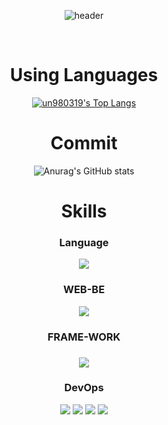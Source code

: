 <div align="center">
  
  ![header](https://capsule-render.vercel.app/api?type=cylinder&color=BE81F7&height=150&section=header&text=uc980319&fontColor=000000&fontSize=70&animation=fadeIn&fontAlignY=55)
  
<br>

# Using Languages
[![un980319's Top Langs](https://github-readme-stats.vercel.app/api/top-langs/?username=uc980319&layout=compact&theme=dark)](https://github.com/anuraghazra/github-readme-stats)

# Commit
![Anurag's GitHub stats](https://github-readme-stats.vercel.app/api?username=uc980319&show_icons=true&theme=merko)


# Skills

<h3>Language</h3>

<img src = "https://img.shields.io/badge/C++-00599C?style=for-the-badge&logo=C%2B%2B&logoColor=white">

<h3>WEB-BE</h3>

<img src="https://img.shields.io/badge/XML-FF6600?style=plastic&logo=xml&logoColor=FFFFFF"/>

<h3>FRAME-WORK<h3>
<img src="https://img.shields.io/badge/OpenCV-27338e?logo=OpenCV&logoColor=white&style=for-the-badge"/></a>

<h3>DevOps</h3>

<a href="https://git-scm.com/" onClick=""><img src="https://img.shields.io/badge/Git-F05032?style=flat-square&logo=Git&logoColor=white"/></a>
<a href="https://github.com/" onClick=""><img src="https://img.shields.io/badge/GitHub-181717?style=flat-square&logo=GitHub&logoColor=white"/></a>
<a href="https://www.notion.so/ko-kr" onClick=""><img src="https://img.shields.io/badge/Notion-000000?style=flat-square&logo=Notion&logoColor=white"/></a>
<a href="https://visualstudio.microsoft.com/ko/" onClick=""><img src="https://img.shields.io/badge/VS-5C2D91?style=flat-square&logo=Visual Studio&logoColor=white"/></a>

